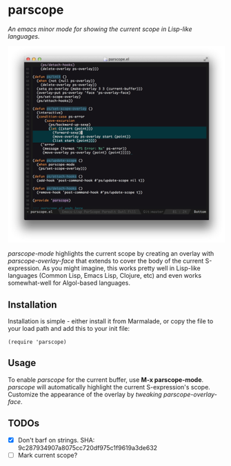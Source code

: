 # parscope

*An emacs minor mode for showing the current scope in Lisp-like languages.*

![parscope screenshot](screenshots/screen-elisp.png)

*parscope-mode* highlights the current scope by creating an overlay with
*parscope-overlay-face* that extends to cover the body of the current
S-expression. As you might imagine, this works pretty well in
Lisp-like languages (Common Lisp, Emacs Lisp, Clojure, etc) and even
works somewhat-well for Algol-based languages.

## Installation

Installation is simple - either install it from Marmalade, or copy the
file to your load path and add this to your init file:

    (require 'parscope)

## Usage

To enable *parscope* for the current buffer, use **M-x
parscope-mode**. *parscope* will automatically highlight the current
S-expression's scope. Customize the appearance of the overlay by
*tweaking parscope-overlay-face*.

## TODOs
+ [x] Don't barf on strings. SHA: 9c287934907a8075cc720df975c1f9619a3de632
+ [ ] Mark current scope?
